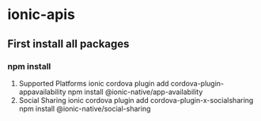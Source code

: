 # ionic-apis

## First install all packages

### npm install

1. Supported Platforms
    ionic cordova plugin add cordova-plugin-appavailability
    npm install @ionic-native/app-availability
2. Social Sharing
    ionic cordova plugin add cordova-plugin-x-socialsharing
    npm install @ionic-native/social-sharing